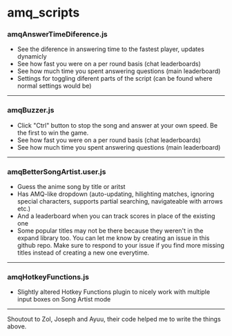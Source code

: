 # amq_scripts

### amqAnswerTimeDiference.js
- See the diference in answering time to the fastest player, updates dynamicly
- See how fast you were on a per round basis (chat leaderboards)
- See how much time you spent answering questions (main leaderboard)
- Settings for toggling diferent parts of the script (can be found where normal settings would be)
---
### amqBuzzer.js
- Click "Ctrl" button to stop the song and answer at your own speed. Be the first to win the game.
- See how fast you were on a per round basis (chat leaderboards)
- See how much time you spent answering questions (main leaderboard)
---
### amqBetterSongArtist.user.js
- Guess the anime song by title or aritst
- Has AMQ-like dropdown (auto-updating, hilighting matches, ignoring special characters, supports partial searching, navigateable with arrows etc.)
- And a leaderboard when you can track scores in place of the existing one
- Some popular titles may not be there because they weren't in the expand library too. You can let me know by creating an issue in this github repo. Make sure to respond to your issue if you find more missing titles instead of creating a new one everytime.
---
### amqHotkeyFunctions.js
- Slightly altered Hotkey Functions plugin to nicely work with multiple input boxes on Song Artist mode
---
Shoutout to Zol, Joseph and Ayuu, their code helped me to write the things above.
